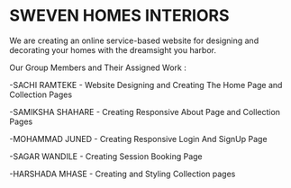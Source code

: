# SWEVEN HOMES INTERIORS

We are creating an online service-based website for designing and decorating your homes with the dreamsight you harbor.

Our Group Members and Their Assigned Work :

-SACHI RAMTEKE - Website Designing and Creating The Home Page and Collection Pages

-SAMIKSHA SHAHARE - Creating Responsive About Page and Collection Pages

-MOHAMMAD JUNED - Creating Responsive Login And SignUp Page

-SAGAR WANDILE - Creating Session Booking Page 

-HARSHADA MHASE - Creating and Styling Collection pages

